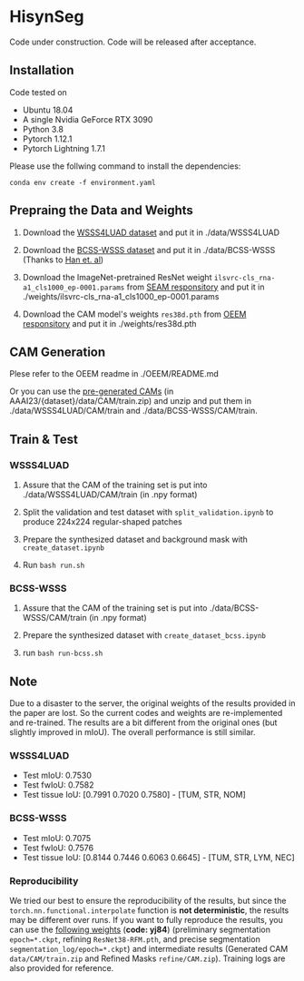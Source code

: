 # HisynSeg
Code under construction. Code will be released after acceptance.


## Installation
Code tested on
* Ubuntu 18.04
* A single Nvidia GeForce RTX 3090
* Python 3.8
* Pytorch 1.12.1
* Pytorch Lightning 1.7.1

Please use the follwing command to install the dependencies:

`conda env create -f environment.yaml`

## Prepraing the Data and Weights

1. Download the [WSSS4LUAD dataset](https://wsss4luad.grand-challenge.org/) and put it in ./data/WSSS4LUAD

2. Download the [BCSS-WSSS dataset](https://drive.google.com/drive/folders/1iS2Z0DsbACqGp7m6VDJbAcgzeXNEFr77) and put it in ./data/BCSS-WSSS (Thanks to [Han et. al](https://github.com/ChuHan89/WSSS-Tissue))

2. Download the ImageNet-pretrained ResNet weight `ilsvrc-cls_rna-a1_cls1000_ep-0001.params` from [SEAM responsitory](https://github.com/YudeWang/SEAM) and put it in ./weights/ilsvrc-cls_rna-a1_cls1000_ep-0001.params

3. Download the CAM model's weights `res38d.pth` from [OEEM responsitory](https://github.com/xmed-lab/OEEM) and put it in ./weights/res38d.pth

## CAM Generation
Plese refer to the OEEM readme in ./OEEM/README.md

Or you can use the [pre-generated CAMs](https://pan.baidu.com/s/1lcC1c04gZjiujR2xrdfUng?pwd=yj84) (in AAAI23/{dataset}/data/CAM/train.zip) and unzip and put them in ./data/WSSS4LUAD/CAM/train and ./data/BCSS-WSSS/CAM/train.

## Train & Test

### WSSS4LUAD

1. Assure that the CAM of the training set is put into ./data/WSSS4LUAD/CAM/train (in .npy format)

2. Split the validation and test dataset with `split_validation.ipynb` to produce 224x224 regular-shaped patches

3. Prepare the synthesized dataset and background mask with `create_dataset.ipynb`

4. Run `bash run.sh`


### BCSS-WSSS

1. Assure that the CAM of the training set is put into ./data/BCSS-WSSS/CAM/train (in .npy format)

2. Prepare the synthesized dataset with `create_dataset_bcss.ipynb`

3. run `bash run-bcss.sh`

## Note
Due to a disaster to the server, the original weights of the results provided in the paper are lost. So the current codes and weights are re-implemented and re-trained. The results are a bit different from the original ones (but slightly improved in mIoU). The overall performance is still similar.

### WSSS4LUAD
* Test mIoU: 0.7530
* Test fwIoU: 0.7582
* Test tissue IoU: [0.7991 0.7020 0.7580] - [TUM, STR, NOM]

### BCSS-WSSS
* Test mIoU: 0.7075
* Test fwIoU: 0.7576
* Test tissue IoU: [0.8144 0.7446 0.6063 0.6645] - [TUM, STR, LYM, NEC]

### Reproducibility
We tried our best to ensure the reproducibility of the results, but since the `torch.nn.functional.interpolate` function is **not deterministic**, the results may be different over runs. If you want to fully reproduce the results, you can use the [following weights](https://pan.baidu.com/s/1lcC1c04gZjiujR2xrdfUng?pwd=yj84) (**code: yj84**) (preliminary segmentation `epoch=*.ckpt`, refining `ResNet38-RFM.pth`, and precise segmentation `segmentation_log/epoch=*.ckpt`) and intermediate results (Generated CAM `data/CAM/train.zip` and Refined Masks `refine/CAM.zip`). Training logs are also provided for reference.

 




